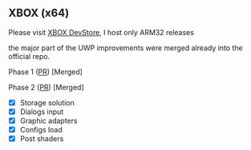 ## XBOX (x64)
Please visit [XBOX DevStore](https://xbdev.store/), I host only ARM32 releases

the major part of the UWP improvements were merged already into the official repo.

Phase 1 ([PR](https://github.com/hrydgard/ppsspp/pull/17350)) [Merged]

Phase 2 ([PR](https://github.com/hrydgard/ppsspp/pull/17952)) [Merged]

- [x] Storage solution
- [x] Dialogs input
- [x] Graphic adapters
- [x] Configs load
- [x] Post shaders
